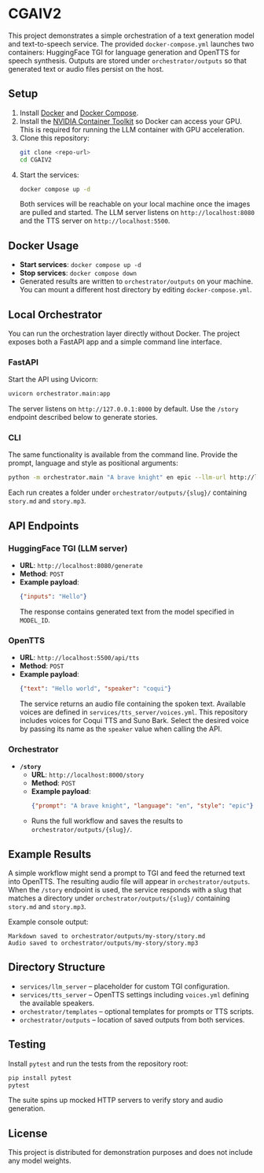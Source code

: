 # CGAIV2

This project demonstrates a simple orchestration of a text generation model and text-to-speech service. The provided `docker-compose.yml` launches two containers: HuggingFace TGI for language generation and OpenTTS for speech synthesis. Outputs are stored under `orchestrator/outputs` so that generated text or audio files persist on the host.

## Setup
1. Install [Docker](https://docs.docker.com/get-docker/) and [Docker Compose](https://docs.docker.com/compose/).
2. Install the [NVIDIA Container Toolkit](https://docs.nvidia.com/datacenter/cloud-native/container-toolkit/install-guide.html) so Docker can access your GPU.
   This is required for running the LLM container with GPU acceleration.
3. Clone this repository:
   ```bash
   git clone <repo-url>
   cd CGAIV2
   ```
4. Start the services:
   ```bash
   docker compose up -d
   ```
   Both services will be reachable on your local machine once the images are pulled and started.
   The LLM server listens on `http://localhost:8080` and the TTS server on `http://localhost:5500`.

## Docker Usage
- **Start services**: `docker compose up -d`
- **Stop services**: `docker compose down`
- Generated results are written to `orchestrator/outputs` on your machine. You can mount a different host directory by editing `docker-compose.yml`.

## Local Orchestrator
You can run the orchestration layer directly without Docker. The project
exposes both a FastAPI app and a simple command line interface.

### FastAPI
Start the API using Uvicorn:

```bash
uvicorn orchestrator.main:app
```

The server listens on `http://127.0.0.1:8000` by default. Use the `/story`
endpoint described below to generate stories.

### CLI
The same functionality is available from the command line. Provide the prompt,
language and style as positional arguments:

```bash
python -m orchestrator.main "A brave knight" en epic --llm-url http://localhost:8080 --tts-url http://localhost:5500
```

Each run creates a folder under `orchestrator/outputs/{slug}/` containing
`story.md` and `story.mp3`.

## API Endpoints
### HuggingFace TGI (LLM server)
- **URL**: `http://localhost:8080/generate`
- **Method**: `POST`
- **Example payload**:
  ```json
  {"inputs": "Hello"}
  ```
  The response contains generated text from the model specified in `MODEL_ID`.

### OpenTTS
- **URL**: `http://localhost:5500/api/tts`
- **Method**: `POST`
- **Example payload**:
  ```json
  {"text": "Hello world", "speaker": "coqui"}
  ```
  The service returns an audio file containing the spoken text.
  Available voices are defined in `services/tts_server/voices.yml`. This
  repository includes voices for Coqui TTS and Suno Bark. Select the desired
  voice by passing its name as the `speaker` value when calling the API.

### Orchestrator
- **`/story`**
  - **URL**: `http://localhost:8000/story`
  - **Method**: `POST`
  - **Example payload**:
    ```json
    {"prompt": "A brave knight", "language": "en", "style": "epic"}
    ```
  - Runs the full workflow and saves the results to `orchestrator/outputs/{slug}/`.

## Example Results
A simple workflow might send a prompt to TGI and feed the returned text into OpenTTS. The resulting audio file will appear in `orchestrator/outputs`.
When the `/story` endpoint is used, the service responds with a slug that matches a directory under `orchestrator/outputs/{slug}/` containing `story.md` and `story.mp3`.

Example console output:

```
Markdown saved to orchestrator/outputs/my-story/story.md
Audio saved to orchestrator/outputs/my-story/story.mp3
```

## Directory Structure
- `services/llm_server` – placeholder for custom TGI configuration.
- `services/tts_server` – OpenTTS settings including `voices.yml` defining the
  available speakers.
- `orchestrator/templates` – optional templates for prompts or TTS scripts.
- `orchestrator/outputs` – location of saved outputs from both services.

## Testing
Install `pytest` and run the tests from the repository root:

```bash
pip install pytest
pytest
```

The suite spins up mocked HTTP servers to verify story and audio generation.

## License
This project is distributed for demonstration purposes and does not include any model weights.
